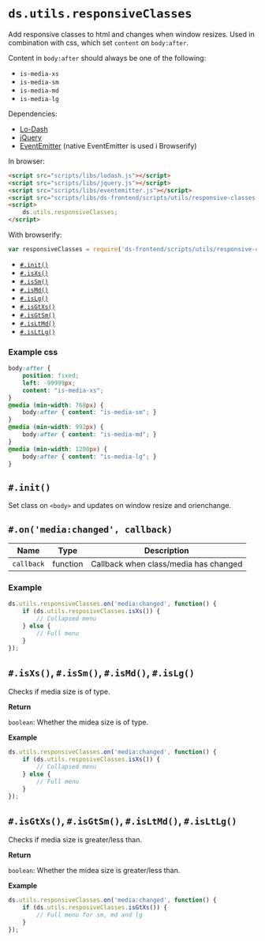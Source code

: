 # `ds.utils.responsiveClasses`

Add responsive classes to html and changes when window resizes.
Used in combination with css, which set `content` on `body:after`.

Content in `body:after` should always be one of the following:

- `is-media-xs`
- `is-media-sm`
- `is-media-md`
- `is-media-lg`

Dependencies:

- [Lo-Dash](https://lodash.com/)
- [jQuery](http://jquery.com/download/)
- [EventEmitter](https://github.com/Wolfy87/EventEmitter) (native EventEmitter is used i Browserify)

In browser:

```html
<script src="scripts/libs/lodash.js"></script>
<script src="scripts/libs/jquery.js"></script>
<script src="scripts/libs/eventemitter.js"></script>
<script src="scripts/libs/ds-frontend/scripts/utils/responsive-classes.js"></script>
<script>
    ds.utils.responsiveClasses;
</script>
```

With browserify:

```js
var responsiveClasses = require('ds-frontend/scripts/utils/responsive-classes');
```

- [`#.init()`](#init)
- [`#.isXs()`](#isxs-issm-ismd-islg)
- [`#.isSm()`](#isxs-issm-ismd-islg)
- [`#.isMd()`](#isxs-issm-ismd-islg)
- [`#.isLg()`](#isxs-issm-ismd-islg)
- [`#.isGtXs()`](#isgtxs-isgtsm-isltmd-isltlg)
- [`#.isGtSm()`](#isgtxs-isgtsm-isltmd-isltlg)
- [`#.isLtMd()`](#isgtxs-isgtsm-isltmd-isltlg)
- [`#.isLtLg()`](#isgtxs-isgtsm-isltmd-isltlg)

### Example css

```css
body:after {
    position: fixed;
    left: -99999px;
    content: "is-media-xs";
}
@media (min-width: 768px) {
    body:after { content: "is-media-sm"; }
}
@media (min-width: 992px) {
    body:after { content: "is-media-md"; }
}
@media (min-width: 1200px) {
    body:after { content: "is-media-lg"; }
}
```

## `#.init()`

Set class on `<body>` and updates on window resize and orienchange.

## `#.on('media:changed', callback)`

| Name | Type | Description |
| --- | --- | --- |
| `callback` | function | Callback when class/media has changed |

### Example

```js
ds.utils.responsiveClasses.on('media:changed', function() {
    if (ds.utils.resposiveClasses.isXs()) {
        // Collapsed menu
    } else {
        // Full menu
    }
});
```

## `#.isXs()`, `#.isSm()`, `#.isMd()`, `#.isLg()`

Checks if media size is of type.

__Return__

`boolean`: Whether the midea size is of type.

__Example__

```js
ds.utils.responsiveClasses.on('media:changed', function() {
    if (ds.utils.resposiveClasses.isXs()) {
        // Collapsed menu
    } else {
        // Full menu
    }
});
```

## `#.isGtXs()`, `#.isGtSm()`, `#.isLtMd()`, `#.isLtLg()`

Checks if media size is greater/less than.

__Return__

`boolean`: Whether the midea size is greater/less than.

__Example__

```js
ds.utils.responsiveClasses.on('media:changed', function() {
    if (ds.utils.resposiveClasses.isGtXs()) {
        // Full menu for sm, md and lg
    }
});
```
